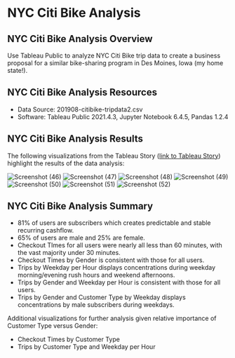 # NYC Citi Bike Analysis

## NYC Citi Bike Analysis Overview
Use Tableau Public to analyze NYC Citi Bike trip data to create a business proposal for a similar bike-sharing program in Des Moines, Iowa (my home state!).

## NYC Citi Bike Analysis Resources

* Data Source: 201908-citibike-tripdata2.csv
* Software: Tableau Public 2021.4.3, Jupyter Notebook 6.4.5, Pandas 1.2.4

## NYC Citi Bike Analysis Results
The following visualizations from the Tableau Story ([link to Tableau Story](https://public.tableau.com/app/profile/jemi.shieh/viz/NYCCitiBike2_16426495082580/NYCCitiBike2Story?publish=yes "NYC Citi Bike2 Story")) highlight the results of the data analysis:

![Screenshot (46)](https://user-images.githubusercontent.com/92612370/150500835-3659e04f-8f0d-465a-9efc-fa1a6c12535b.png)
![Screenshot (47)](https://user-images.githubusercontent.com/92612370/150500936-41420630-306e-49bd-b851-6f2e2083464b.png)
![Screenshot (48)](https://user-images.githubusercontent.com/92612370/150500960-6754eba2-8ce2-4a66-87df-7d1178e40a78.png)
![Screenshot (49)](https://user-images.githubusercontent.com/92612370/150500989-c988f4de-2d0f-4d57-8d5c-88c18fef62fb.png)
![Screenshot (50)](https://user-images.githubusercontent.com/92612370/150501386-f98f56de-87ce-4d2f-9556-e3dbe51c5ab0.png)
![Screenshot (51)](https://user-images.githubusercontent.com/92612370/150501393-da357da6-8d2d-4ab5-848d-12c96761c18a.png)
![Screenshot (52)](https://user-images.githubusercontent.com/92612370/150501405-c9a43ca6-4de3-4994-bded-f265f10b9381.png)

## NYC Citi Bike Analysis Summary
* 81% of users are subscribers which creates predictable and stable recurring cashflow.
* 65% of users are male and 25% are female.
* Checkout TImes for all users were nearly all less than 60 minutes, with the vast majority under 30 minutes.
* Checkout Times by Gender is consistent with those for all users.
* Trips by Weekday per Hour displays concentrations during weekday morning/evening rush hours and weekend afternoons.
* Trips by Gender and Weekday per Hour is consistent with those for all users.
* Trips by Gender and Customer Type by Weekday displays concentrations by male subscribers during weekdays.

Additional visualizations for further analysis given relative importance of Customer Type versus Gender:
* Checkout Times by Customer Type  
* Trips by Customer Type and Weekday per Hour
